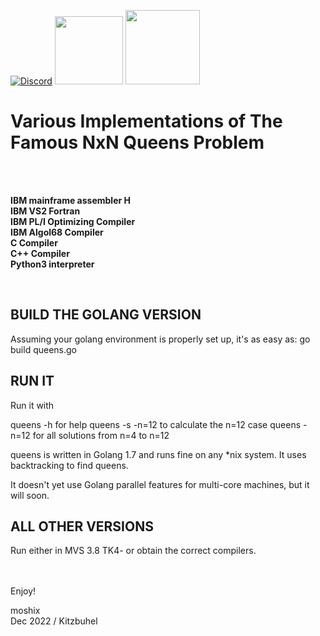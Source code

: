 [![Discord](https://img.shields.io/discord/423767742546575361.svg?label=&logo=discord&logoColor=ffffff&color=7389D8&labelColor=6A7EC2)](https://discord.gg/vpEv3HJ)
<a href=" https://github.com/moshix/mvs/blob/master/codenotary.com"><img src="https://raw.githubusercontent.com/moshix/mvs/master/secured-by-immudb.svg" width="109px;"/></a>
<a href="https://cas.codenotary.com"><img src="https://raw.githubusercontent.com/codenotary/cas/master/extra/badge/secured-by-cas.svg" width="119px;"/></a>

<h1>Various Implementations of The Famous NxN Queens Problem</h1>
<br><br>

<b>IBM mainframe assembler H</b>
<br>
<b>IBM VS2 Fortran </b>
<br>
<b>IBM PL/I Optimizing Compiler</b>
<br>
<b>IBM Algol68 Compiler</b>
<br>
<b>C Compiler</b>
<br>
<b>C++ Compiler</b>
<br>
<b>Python3 interpreter</b>


<br>


BUILD THE GOLANG VERSION
------------------------
Assuming your golang environment is properly set up, it's as easy as:
go build queens.go


RUN IT
------

Run it with 

queens -h for  help
queens -s -n=12 to calculate the n=12 case
queens -n=12 for all solutions from n=4 to n=12

queens is written in Golang 1.7 and runs fine on any *nix system. It uses backtracking to find queens. 

It doesn't yet use Golang parallel features for multi-core machines, but it will soon. 


ALL OTHER VERSIONS
------------------

Run either in MVS 3.8 TK4- or obtain the correct compilers. 

<br><br>
Enjoy!  

moshix  
Dec 2022 / Kitzbuhel
